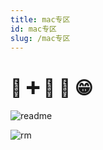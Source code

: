 ```yaml
---
title: mac专区
id: mac专区
slug: /mac专区
---
```


# 🙁 ➕ 🍺 🟰 😁

![readme](https://gitea.pptfz.cn/pptfz/picgo-images/raw/branch/master/img/readme.gif)


![rm](https://gitea.pptfz.cn/pptfz/picgo-images/raw/branch/master/img/iShot2020-10-28%2015.06.18.png)